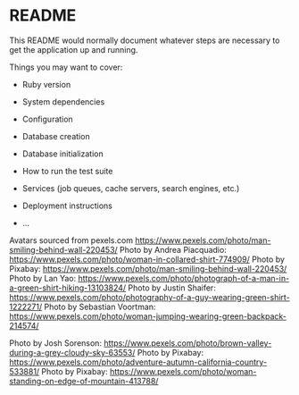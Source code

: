 # README

This README would normally document whatever steps are necessary to get the
application up and running.

Things you may want to cover:

* Ruby version

* System dependencies

* Configuration

* Database creation

* Database initialization

* How to run the test suite

* Services (job queues, cache servers, search engines, etc.)

* Deployment instructions

* ...

Avatars sourced from pexels.com
https://www.pexels.com/photo/man-smiling-behind-wall-220453/
Photo by Andrea Piacquadio: https://www.pexels.com/photo/woman-in-collared-shirt-774909/
Photo by Pixabay: https://www.pexels.com/photo/man-smiling-behind-wall-220453/
Photo by Lan Yao: https://www.pexels.com/photo/photograph-of-a-man-in-a-green-shirt-hiking-13103824/
Photo by Justin Shaifer: https://www.pexels.com/photo/photography-of-a-guy-wearing-green-shirt-1222271/
Photo by Sebastian Voortman: https://www.pexels.com/photo/woman-jumping-wearing-green-backpack-214574/

Photo by Josh Sorenson: https://www.pexels.com/photo/brown-valley-during-a-grey-cloudy-sky-63553/
Photo by Pixabay: https://www.pexels.com/photo/adventure-autumn-california-country-533881/
Photo by Pixabay: https://www.pexels.com/photo/woman-standing-on-edge-of-mountain-413788/